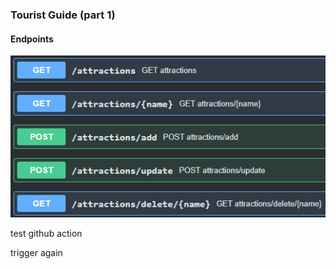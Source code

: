 ### Tourist Guide (part 1)

#### Endpoints
![endpoints overview picture](docs/images/endpoints.png)

test github action

trigger again
